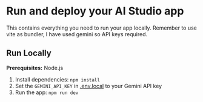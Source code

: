 # Run and deploy your AI Studio app

This contains everything you need to run your app locally.
Remember to use vite as bundler, I have used gemini so API keys required.

## Run Locally

**Prerequisites:**  Node.js


1. Install dependencies:
   `npm install`
2. Set the `GEMINI_API_KEY` in [.env.local](.env.local) to your Gemini API key
3. Run the app:
   `npm run dev`
